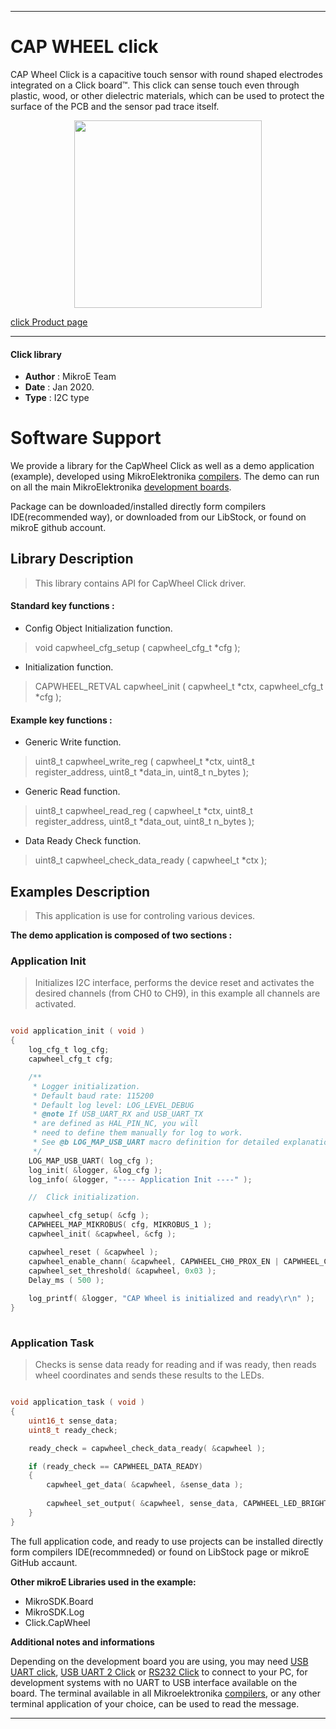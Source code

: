 
---
# CAP WHEEL click

CAP Wheel Click is a capacitive touch sensor with round shaped electrodes integrated on a Click board™. This click can sense touch even through plastic, wood, or other dielectric materials, which can be used to protect the surface of the PCB and the sensor pad trace itself.

<p align="center">
  <img src="https://download.mikroe.com/images/click_for_ide/capwheel_click.png" height=300px>
</p>

[click Product page](https://www.mikroe.com/cap-wheel-click)

---


#### Click library 

- **Author**        : MikroE Team
- **Date**          : Jan 2020.
- **Type**          : I2C type


# Software Support

We provide a library for the CapWheel Click 
as well as a demo application (example), developed using MikroElektronika 
[compilers](https://shop.mikroe.com/compilers). 
The demo can run on all the main MikroElektronika [development boards](https://shop.mikroe.com/development-boards).

Package can be downloaded/installed directly form compilers IDE(recommended way), or downloaded from our LibStock, or found on mikroE github account. 

## Library Description

> This library contains API for CapWheel Click driver.

#### Standard key functions :

- Config Object Initialization function.
> void capwheel_cfg_setup ( capwheel_cfg_t *cfg ); 
 
- Initialization function.
> CAPWHEEL_RETVAL capwheel_init ( capwheel_t *ctx, capwheel_cfg_t *cfg );



#### Example key functions :

- Generic Write function.
> uint8_t capwheel_write_reg ( capwheel_t *ctx, uint8_t register_address, uint8_t *data_in, uint8_t n_bytes );
 
- Generic Read function.
> uint8_t capwheel_read_reg ( capwheel_t *ctx, uint8_t register_address, uint8_t *data_out, uint8_t n_bytes );

- Data Ready Check function.
> uint8_t capwheel_check_data_ready ( capwheel_t *ctx );

## Examples Description

> This application is use for controling various devices.

**The demo application is composed of two sections :**

### Application Init 

> Initializes I2C interface, performs the device reset and activates the desired channels (from CH0 to CH9), in this example all channels are activated.

```c

void application_init ( void )
{
    log_cfg_t log_cfg;
    capwheel_cfg_t cfg;

    /** 
     * Logger initialization.
     * Default baud rate: 115200
     * Default log level: LOG_LEVEL_DEBUG
     * @note If USB_UART_RX and USB_UART_TX 
     * are defined as HAL_PIN_NC, you will 
     * need to define them manually for log to work. 
     * See @b LOG_MAP_USB_UART macro definition for detailed explanation.
     */
    LOG_MAP_USB_UART( log_cfg );
    log_init( &logger, &log_cfg );
    log_info( &logger, "---- Application Init ----" );

    //  Click initialization.

    capwheel_cfg_setup( &cfg );
    CAPWHEEL_MAP_MIKROBUS( cfg, MIKROBUS_1 );
    capwheel_init( &capwheel, &cfg );

    capwheel_reset ( &capwheel );
    capwheel_enable_chann( &capwheel, CAPWHEEL_CH0_PROX_EN | CAPWHEEL_CH1_EN | CAPWHEEL_CH2_EN | CAPWHEEL_CH3_EN | CAPWHEEL_CH4_EN | CAPWHEEL_CH5_EN | CAPWHEEL_CH6_EN | CAPWHEEL_CH7_EN | CAPWHEEL_CH8_EN | CAPWHEEL_CH9_EN );
    capwheel_set_threshold( &capwheel, 0x03 );
    Delay_ms ( 500 );
    
    log_printf( &logger, "CAP Wheel is initialized and ready\r\n" );
}
  
```

### Application Task

> Checks is sense data ready for reading and if was ready, then reads wheel coordinates and sends these results to the LEDs.

```c

void application_task ( void )
{
    uint16_t sense_data;
    uint8_t ready_check;

    ready_check = capwheel_check_data_ready( &capwheel );

    if (ready_check == CAPWHEEL_DATA_READY)
    {
        capwheel_get_data( &capwheel, &sense_data );
        
        capwheel_set_output( &capwheel, sense_data, CAPWHEEL_LED_BRIGHTNESS_NUMBER );
    }
}  

```


The full application code, and ready to use projects can be  installed directly form compilers IDE(recommneded) or found on LibStock page or mikroE GitHub accaunt.

**Other mikroE Libraries used in the example:** 

- MikroSDK.Board
- MikroSDK.Log
- Click.CapWheel

**Additional notes and informations**

Depending on the development board you are using, you may need 
[USB UART click](https://shop.mikroe.com/usb-uart-click), 
[USB UART 2 Click](https://shop.mikroe.com/usb-uart-2-click) or 
[RS232 Click](https://shop.mikroe.com/rs232-click) to connect to your PC, for 
development systems with no UART to USB interface available on the board. The 
terminal available in all Mikroelektronika 
[compilers](https://shop.mikroe.com/compilers), or any other terminal application 
of your choice, can be used to read the message.



---

